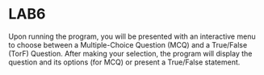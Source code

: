 # LAB6
Upon running the program, you will be presented with an interactive menu to choose between a Multiple-Choice Question (MCQ) and a True/False (TorF) Question. After making your selection, the program will display the question and its options (for MCQ) or present a True/False statement.
